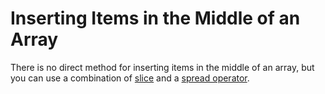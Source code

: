# Inserting Items in the Middle of an Array

There is no direct method for inserting items in the middle of an array, but you can use a combination of [slice](https://github.com/toddcf/code-snippets/blob/master/javascript/objects/arrays/splice.md) and a [spread operator](https://github.com/toddcf/code-snippets/blob/master/javascript/objects/arrays/spread-operator.md).